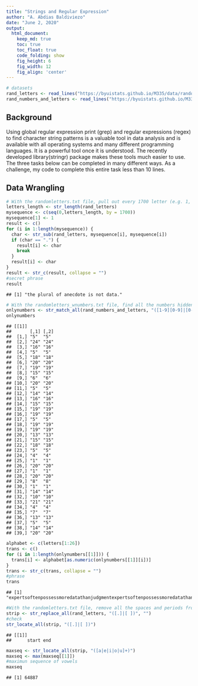 ```yaml
---
title: "Strings and Regular Expression"
author: "A. Abdias Baldiviezo"
date: "June 2, 2020"
output:
  html_document:  
    keep_md: true
    toc: true
    toc_float: true
    code_folding: show
    fig_height: 6
    fig_width: 12
    fig_align: 'center'
---
```







```r
# datasets
rand_letters <- read_lines("https://byuistats.github.io/M335/data/randomletters.txt")
rand_numbers_and_letters <- read_lines("https://byuistats.github.io/M335/data/randomletters_wnumbers.txt")
```

## Background

Using global regular expression print (grep) and regular expressions (regex) to find character string patterns is a valuable tool in data analysis and is available with all operating systems and many different programming languages. It is a powerful tool once it is understood. The recently developed library(stringr) package makes these tools much easier to use. The three tasks below can be completed in many different ways. As a challenge, my code to complete this entire task less than 10 lines.

## Data Wrangling


```r
# With the randomletters.txt file, pull out every 1700 letter (e.g. 1, 1700, 3400, …) and find the quote that is hidden - the quote ends with a period
letters_length <- str_length(rand_letters)
mysequence <- c(seq(0,letters_length, by = 1700))
mysequence[1] <- 1
result <- c()
for (i in 1:length(mysequence)) {
  char <- str_sub(rand_letters, mysequence[i], mysequence[i])
  if (char == ".") {
    result[i] <- char
    break
  }
  result[i] <- char
}
result <- str_c(result, collapse = "")
#secret phrase
result
```

```
## [1] "the plural of anecdote is not data."
```

```r
# With the randomletters_wnumbers.txt file, find all the numbers hidden and convert those numbers to letters using the letters order in the alphabet to decipher the message
onlynumbers <- str_match_all(rand_numbers_and_letters, "([1-9][0-9]|[0-9])")
onlynumbers
```

```
## [[1]]
##       [,1] [,2]
##  [1,] "5"  "5" 
##  [2,] "24" "24"
##  [3,] "16" "16"
##  [4,] "5"  "5" 
##  [5,] "18" "18"
##  [6,] "20" "20"
##  [7,] "19" "19"
##  [8,] "15" "15"
##  [9,] "6"  "6" 
## [10,] "20" "20"
## [11,] "5"  "5" 
## [12,] "14" "14"
## [13,] "16" "16"
## [14,] "15" "15"
## [15,] "19" "19"
## [16,] "19" "19"
## [17,] "5"  "5" 
## [18,] "19" "19"
## [19,] "19" "19"
## [20,] "13" "13"
## [21,] "15" "15"
## [22,] "18" "18"
## [23,] "5"  "5" 
## [24,] "4"  "4" 
## [25,] "1"  "1" 
## [26,] "20" "20"
## [27,] "1"  "1" 
## [28,] "20" "20"
## [29,] "8"  "8" 
## [30,] "1"  "1" 
## [31,] "14" "14"
## [32,] "10" "10"
## [33,] "21" "21"
## [34,] "4"  "4" 
## [35,] "7"  "7" 
## [36,] "13" "13"
## [37,] "5"  "5" 
## [38,] "14" "14"
## [39,] "20" "20"
```

```r
alphabet <- c(letters[1:26])
trans <- c()
for (i in 1:length(onlynumbers[[1]])) {
  trans[i] <- alphabet[as.numeric(onlynumbers[[1]][i])]
}
trans <- str_c(trans, collapse = "")
#phrase
trans
```

```
## [1] "expertsoftenpossessmoredatathanjudgmentexpertsoftenpossessmoredatathanjudgment"
```

```r
#With the randomletters.txt file, remove all the spaces and periods from the string then find the longest sequence of vowels
strip <- str_replace_all(rand_letters, "([.]|[ ])", "")
#check
str_locate_all(strip, "([.]|[ ])")
```

```
## [[1]]
##      start end
```

```r
maxseq <- str_locate_all(strip, "([a|e|i|o|u]+)")
maxseq <- max(maxseq[[1]])
#maximun sequence of vowels
maxseq
```

```
## [1] 64887
```
